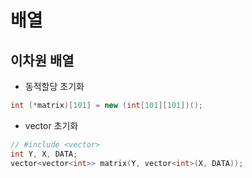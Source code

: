 # 배열

## 이차원 배열

- 동적할당 초기화

```cpp
int (*matrix)[101] = new (int[101][101])();
```

- vector 초기화

```cpp
// #include <vector>
int Y, X, DATA;
vector<vector<int>> matrix(Y, vector<int>(X, DATA));
```
